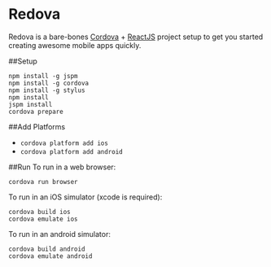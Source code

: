 # Redova

Redova is a bare-bones [Cordova](https://cordova.apache.org/docs/en/5.0.0/guide/overview/index.html) + [ReactJS](https://facebook.github.io/react/docs/getting-started.html) project setup to get you started creating awesome mobile apps quickly.

##Setup
```
npm install -g jspm
npm install -g cordova
npm install -g stylus
npm install
jspm install
cordova prepare
```

##Add Platforms
- `cordova platform add ios`
- `cordova platform add android`

##Run
To run in a web browser:
```
cordova run browser
```

To run in an iOS simulator (xcode is required):
```
cordova build ios
cordova emulate ios
```

To run in an android simulator:
```
cordova build android
cordova emulate android
```
